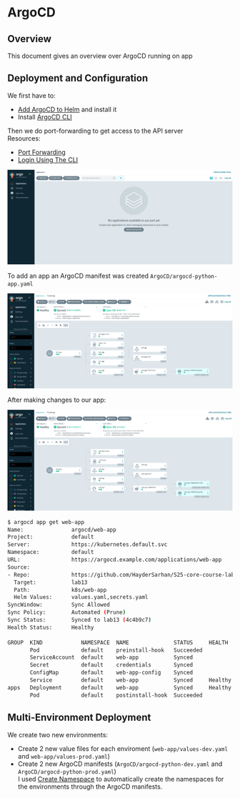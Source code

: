 # ArgoCD

## Overview
This document gives an overview over ArgoCD running on app

## Deployment and Configuration

We first have to:
- [Add ArgoCD to Helm](https://argoproj.github.io/argo-helm/) and install it
- Install [ArgoCD CLI](https://argo-cd.readthedocs.io/en/stable/cli_installation/#download-latest-stable-version)

Then we do port-forwarding to get access to the API server\
Resources:
- [Port Forwarding](https://argo-cd.readthedocs.io/en/stable/getting_started/#port-forwarding)
- [Login Using The CLI](https://argo-cd.readthedocs.io/en/stable/getting_started/#4-login-using-the-cli)

![ArgoCD_UI](images/ArgoCD.png)

To add an app an ArgoCD manifest was created `ArgoCD/argocd-python-app.yaml`

![ArgoCD_app](images/ArgoCD_app.png)

After making changes to our app:

![ArgoCD_changes](images/ArgoCD_changes.png)

```bash
$ argocd app get web-app
Name:               argocd/web-app
Project:            default
Server:             https://kubernetes.default.svc
Namespace:          default
URL:                https://argocd.example.com/applications/web-app
Source:
- Repo:             https://github.com/HayderSarhan/S25-core-course-labs.git
  Target:           lab13
  Path:             k8s/web-app
  Helm Values:      values.yaml,secrets.yaml
SyncWindow:         Sync Allowed
Sync Policy:        Automated (Prune)
Sync Status:        Synced to lab13 (4c4b9c7)
Health Status:      Healthy

GROUP  KIND            NAMESPACE  NAME              STATUS     HEALTH   HOOK      MESSAGE
       Pod             default    preinstall-hook   Succeeded           PreSync   pod/preinstall-hook created
       ServiceAccount  default    web-app           Synced                        serviceaccount/web-app unchanged
       Secret          default    credentials       Synced                        secret/credentials unchanged
       ConfigMap       default    web-app-config    Synced                        configmap/web-app-config unchanged
       Service         default    web-app           Synced     Healthy            service/web-app unchanged
apps   Deployment      default    web-app           Synced     Healthy            deployment.apps/web-app configured
       Pod             default    postinstall-hook  Succeeded           PostSync  pod/postinstall-hook created
```
## Multi-Environment Deployment

We create two new environments:
- Create 2 new value files for each enviroment (`web-app/values-dev.yaml` and `web-app/values-prod.yaml`)
- Create 2 new ArgoCD manifests (`ArgoCD/argocd-python-dev.yaml` and `ArgoCD/argocd-python-prod.yaml`)\
I used [Create Namespace](https://argo-cd.readthedocs.io/en/stable/user-guide/sync-options/#create-namespace) to automatically create the namespaces for the environments through the ArgoCD manifests.

